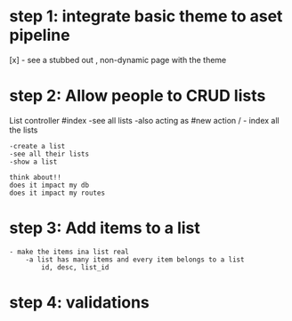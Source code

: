 # step 1: integrate basic theme to aset pipeline 
[x]    - see a stubbed out , non-dynamic page with the theme
# step 2: Allow people to CRUD lists
List controller
    #index
    -see all lists
    -also acting as #new action
    / - index all the lists

    -create a list
    -see all their lists
    -show a list

    think about!!
    does it impact my db
    does it impact my routes

# step 3: Add items to a list
    - make the items ina list real
        -a list has many items and every item belongs to a list
            id, desc, list_id 

# step 4: validations

